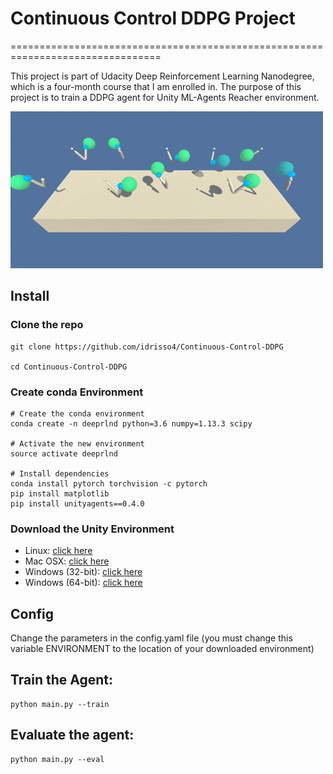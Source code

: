 # Continuous Control DDPG Project

================================================================================


This project is part of Udacity Deep Reinforcement Learning Nanodegree, which is a four-month course that I am enrolled in.
The purpose of this project is to train a DDPG agent for Unity ML-Agents Reacher environment.

![Environment](reacher.gif)


## Install


### Clone the repo

```
git clone https://github.com/idrisso4/Continuous-Control-DDPG

cd Continuous-Control-DDPG
```

### Create conda Environment

```
# Create the conda environment
conda create -n deeprlnd python=3.6 numpy=1.13.3 scipy

# Activate the new environment
source activate deeprlnd

# Install dependencies
conda install pytorch torchvision -c pytorch
pip install matplotlib
pip install unityagents==0.4.0
```

### Download the Unity Environment

- Linux: [click here](https://s3-us-west-1.amazonaws.com/udacity-drlnd/P2/Reacher/one_agent/Reacher_Linux.zip)
- Mac OSX: [click here](https://s3-us-west-1.amazonaws.com/udacity-drlnd/P2/Reacher/one_agent/Reacher.app.zip)
- Windows (32-bit): [click here](https://s3-us-west-1.amazonaws.com/udacity-drlnd/P2/Reacher/one_agent/Reacher_Windows_x86.zip)
- Windows (64-bit): [click here](https://s3-us-west-1.amazonaws.com/udacity-drlnd/P2/Reacher/one_agent/Reacher_Windows_x86_64.zip)

## Config

Change the parameters in the config.yaml file
(you must change this variable ENVIRONMENT to the location of your downloaded environment)

## Train the Agent:

```
python main.py --train
```

## Evaluate the agent:

```
python main.py --eval
```
